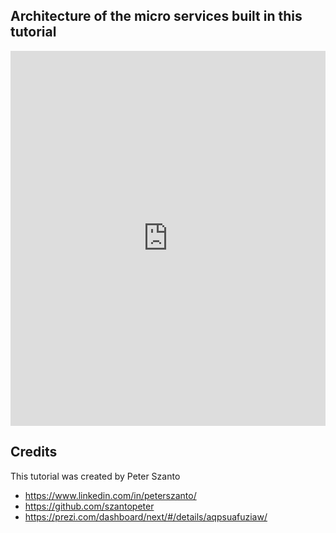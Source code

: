 ## Architecture of the micro services built in this tutorial 

<iframe frameborder="0" style="width:100%;height:600px;" src="https://www.draw.io/?lightbox=1&highlight=0000ff&edit=_blank&layers=1&nav=1#G1_4zt303ui6_0TpxQwMu08XfvqN0XpPvU"></iframe>

## Credits

This tutorial was created by Peter Szanto

* https://www.linkedin.com/in/peterszanto/
* https://github.com/szantopeter
* https://prezi.com/dashboard/next/#/details/aqpsuafuziaw/


